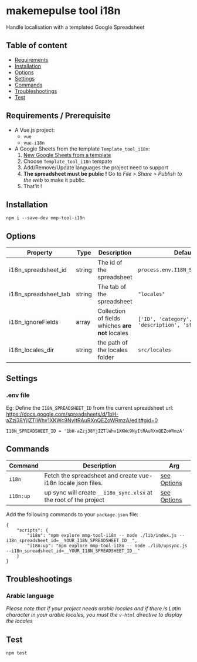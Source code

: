 # makemepulse tool i18n

Handle localisation with a templated Google Spreadsheet

## Table of content

* [Requirements](#requirements)
* [Installation](#installation)
* [Options](#options)
* [Settings](#settings)
* [Commands](#commands)
* [Troubleshootings](#troubleshootings)
* [Test](#test)

## Requirements / Prerequisite

- A Vue.js project: 
    - `vue`
    - `vue-i18n`
- A Google Sheets from the template `Template_tool_i18n`: 
    1. [New Google Sheets from a template](https://docs.google.com/spreadsheets/u/0/?ftv=1&folder=0ABUmECcOxpcZUk9PVA&tgif=d)
    2. Choose `Template_tool_i18n` tempate
    3. Add/Remove/Update languages the project need to support
    5. **The spreadsheet must be public !** Go to _File > Share > Publish to the web_ to make it public.
    4. That'it !

## Installation

```
npm i --save-dev mmp-tool-i18n
```

## Options

| Property              | Type   | Description                                       | Default                                    |
| ------------          | ------ | ------------------------------------------------- | ------------------------------------------ |
| i18n_spreadsheet_id   | string | The id of the spreadsheet                         | `process.env.I18N_SPREADSHEET_ID`    |
| i18n_spreadsheet_tab  | string | The tab of the spreadsheet                        | `"locales"`    |
| i18n_ignoreFields     | array  | Collection of fields whiches **are not** locales  | `['ID', 'category', 'key', 'description', 'status']`
| i18n_locales_dir      | string | the path of the locales folder                    | `src/locales`


## Settings

### .env file

Eg: Define the `I18N_SPREADSHEET_ID` from the current spreadsheet url: https://docs.google.com/spreadsheets/d/1bH-aZzj38YjIZTlWhv1XKWc9NyItRAuRXnQEZoWRmzA/edit#gid=0

```
I18N_SPREADSHEET_ID = '1bH-aZzj38YjIZTlWhv1XKWc9NyItRAuRXnQEZoWRmzA'
```

## Commands

| Command    | Description                                                         | Arg                     |
| ---------- | ------------------------------------------------------------------- | ----------------------- |
| `i18n`     | Fetch the spreadsheet and create vue-i18n locale json files.        | [see Options](#options) |
| `i18n:up`  | up sync will create `__i18n_sync.xlsx` at the root of the project   | [see Options](#options) |


Add the following commands to your `package.json` file:
```
{
    "scripts": {
        "i18n": "npm explore mmp-tool-i18n -- node ./lib/index.js --i18n_spreadsheet_id=__YOUR_I18N_SPREADSHEET_ID__",
        "i18n:up": "npm explore mmp-tool-i18n -- node ./lib/upsync.js --i18n_spreadsheet_id=__YOUR_I18N_SPREADSHEET_ID__"
    }
}
```

## Troubleshootings

### Arabic language

*Please note that if your project needs arabic locales and if there is Latin character in your arabic locales, you must the  `v-html` directive to display the locales*

## Test

```
npm test
```